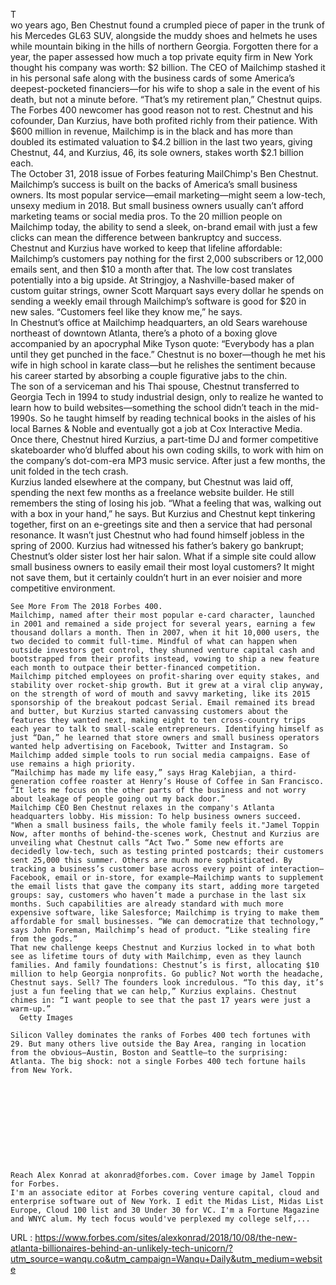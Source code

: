    T  
    wo years ago, Ben Chestnut found a crumpled piece of paper in the trunk of his Mercedes GL63 SUV, alongside the muddy shoes and helmets he uses while mountain biking in the hills of northern Georgia. Forgotten there for a year, the paper assessed how much a top private equity firm in New York thought his company was worth: $2 billion. The CEO of Mailchimp stashed it in his personal safe along with the business cards of some America’s deepest-pocketed financiers—for his wife to shop a sale in the event of his death, but not a minute before. “That’s my retirement plan,” Chest­nut quips.  
    The Forbes 400 newcomer has good reason not to rest. Chestnut and his cofounder, Dan Kurzius, have both profited richly from their patience. With $600 million in revenue, Mailchimp is in the black and has more than doubled its estimated valuation to $4.2 billion in the last two years, giving Chestnut, 44, and Kurzius, 46, its sole owners, stakes worth $2.1 billion each.  
     The October 31, 2018 issue of Forbes featuring MailChimp's Ben Chestnut.  
    Mailchimp’s success is built on the backs of America’s small business owners. Its most popular service—email marketing—might seem a low-tech, unsexy medium in 2018. But small business owners usually can’t afford marketing teams or social media pros. To the 20 million people on Mailchimp today, the ability to send a sleek, on-brand email with just a few clicks can mean the difference between bankruptcy and success.   
    Chestnut and Kurzius have worked to keep that lifeline affordable: Mailchimp’s customers pay nothing for the first 2,000 subscribers or 12,000 emails sent, and then $10 a month after that. The low cost translates potentially into a big upside. At Stringjoy, a Nashville-based maker of custom guitar strings, owner Scott Marquart says every dollar he spends on sending a weekly email through Mailchimp’s software is good for $20 in new sales. “Customers feel like they know me,” he says.  
     In Chestnut’s office at Mailchimp headquarters, an old Sears warehouse northeast of downtown Atlanta, there’s a photo of a boxing glove accompanied by an apocryphal Mike Tyson quote: “Everybody has a plan until they get punched in the face.” Chestnut is no boxer—though he met his wife in high school in karate class—but he relishes the sentiment because his career started by absorbing a couple figurative jabs to the chin.  
    The son of a serviceman and his Thai spouse, Chestnut transferred to Georgia Tech in 1994 to study industrial design, only to realize he wanted to learn how to build websites—something the school didn’t teach in the mid-1990s. So he taught himself by reading technical books in the aisles of his local Barnes & Noble and eventually got a job at Cox Interactive Media. Once there, Chestnut hired Kurzius, a part-time DJ and former competitive skateboarder who’d bluffed about his own coding skills, to work with him on the company’s dot-com-era MP3 music service. After just a few months, the unit folded in the tech crash.  
    Kurzius landed elsewhere at the company, but Chestnut was laid off, spending the next few months as a freelance website builder. He still remembers the sting of losing his job. “What a feeling that was, walking out with a box in your hand,” he says. But Kurzius and Chestnut kept tinkering together, first on an e-greetings site and then a service that had personal resonance. It wasn’t just Chestnut who had found himself jobless in the spring of 2000. Kurzius had witnessed his father’s bakery go bankrupt; Chestnut’s older sister lost her hair salon. What if a simple site could allow small business owners to easily email their most loyal customers? It might not save them, but it certainly couldn’t hurt in an ever noisier and more competitive environment.  
      
    See More From The 2018 Forbes 400.  
    Mailchimp, named after their most popular ­e-card character, launched in 2001 and remained a side project for several years, earning a few thousand dollars a month. Then in 2007, when it hit 10,000 users, the two decided to commit full-time. Mindful of what can happen when outside investors get control, they shunned venture capital cash and bootstrapped from their profits instead, vowing to ship a new feature each month to outpace their better-financed competition.  
    Mailchimp pitched employees on profit-sharing over equity stakes, and stability over rocket-ship growth. But it grew at a viral clip anyway, on the strength of word of mouth and savvy marketing, like its 2015 sponsorship of the breakout podcast Serial. Email remained its bread and butter, but Kurzius started canvassing customers about the features they wanted next, making eight to ten cross-country trips each year to talk to small-scale entrepreneurs. Identifying himself as just “Dan,” he learned that store owners and small business operators wanted help advertising on Facebook, Twitter and Instagram. So Mailchimp added simple tools to run social media campaigns. Ease of use remains a high priority.   
    “Mailchimp has made my life easy,” says Hrag Kalebjian, a third-generation coffee roaster at Henry’s House of Coffee in San Francisco. “It lets me focus on the other parts of the business and not worry about leakage of people going out my back door.”  
    Mailchimp CEO Ben Chestnut relaxes in the company's Atlanta headquarters lobby. His mission: To help business owners succeed. "When a small business fails, the whole family feels it."Jamel Toppin  
    Now, after months of behind-the-scenes work, Chestnut and Kurzius are unveiling what Chestnut calls “Act Two.” Some new efforts are decidedly low-tech, such as testing printed postcards; their customers sent 25,000 this summer. Others are much more sophisticated. By tracking a business’s customer base across every point of interaction—Facebook, email or in-store, for example—Mailchimp wants to supplement the email lists that gave the company its start, adding more targeted groups: say, customers who haven’t made a purchase in the last six months. Such capabilities are already standard with much more expensive software, like Salesforce; Mailchimp is trying to make them affordable for small businesses. “We can democratize that technology,” says John Foreman, Mailchimp’s head of product. “Like stealing fire from the gods.”  
    That new challenge keeps Chestnut and Kurzius locked in to what both see as lifetime tours of duty with Mailchimp, even as they launch families. And family foundations: Chestnut’s is first, allocating $10 million to help Georgia nonprofits. Go public? Not worth the headache, Chestnut says. Sell? The founders look incredulous. “To this day, it’s just a fun feeling that we can help,” Kurzius explains. Chestnut chimes in: “I want people to see that the past 17 years were just a warm-up.”  
      Getty Images  
      
    Silicon Valley dominates the ranks of Forbes 400 tech fortunes with 29. But many others live outside the Bay Area, ranging in location from the obvious—Austin, Boston and Seattle—to the surprising: Atlanta. The big shock: not a single Forbes 400 tech fortune hails from New York.  
      
      
      
      
      
      
      
      
      
      
       
    Reach Alex Konrad at akonrad@forbes.com. Cover image by Jamel Toppin for Forbes.   
    I'm an associate editor at Forbes covering venture capital, cloud and enterprise software out of New York. I edit the Midas List, Midas List Europe, Cloud 100 list and 30 Under 30 for VC. I'm a Fortune Magazine and WNYC alum. My tech focus would've perplexed my college self,...  
    
  URL : https://www.forbes.com/sites/alexkonrad/2018/10/08/the-new-atlanta-billionaires-behind-an-unlikely-tech-unicorn/?utm_source=wanqu.co&utm_campaign=Wanqu+Daily&utm_medium=website